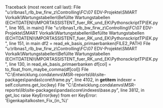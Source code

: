 Traceback (most recent call last):
  File "u:\rlbnas1_rlb_bw_firw_z\Controlling\FC\07 EDV-Projekte\SMART Vorkalk\Wartungstabellen\Befüllte Wartungstabellen (ECHTDATEN)\IMPORTASSISTENT_fuer_RK_und_EK\PythonsckriptTP\EK.py", line 165, in <module>
    main()
  File "u:\rlbnas1_rlb_bw_firw_z\Controlling\FC\07 EDV-Projekte\SMART Vorkalk\Wartungstabellen\Befüllte Wartungstabellen (ECHTDATEN)\IMPORTASSISTENT_fuer_RK_und_EK\PythonsckriptTP\EK.py", line 151, in main
    df2 = read_ek_basis_primaerbanken(FILE2_PATH)
  File "u:\rlbnas1_rlb_bw_firw_z\Controlling\FC\07 EDV-Projekte\SMART Vorkalk\Wartungstabellen\Befüllte Wartungstabellen (ECHTDATEN)\IMPORTASSISTENT_fuer_RK_und_EK\PythonsckriptTP\EK.py", line 130, in read_ek_basis_primaerbanken
    df[col] = to_float_from_maybe_comma(df[col])
  File "C:\Entwicklung\.conda\envs\MSR-reports\lib\site-packages\pandas\core\frame.py", line 4102, in __getitem__
    indexer = self.columns.get_loc(key)
  File "C:\Entwicklung\.conda\envs\MSR-reports\lib\site-packages\pandas\core\indexes\base.py", line 3812, in get_loc
    raise KeyError(key) from err
KeyError: 'Eigenkapitalkosten_Fix_(in_%)'
